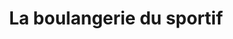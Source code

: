 ---
title: "La boulangerie du sportif"
url: /pithiviers/la-boulangerie-du-sportif/
shop: boulangerie
---